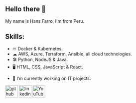 ## Hello there 👋
My name is Hans Farro, I'm from Peru.

## Skills: 
* ♾ Docker & Kubernetes.
* ☁ AWS, Azure, Terraform, Ansible, all cloud technologies.
* 🛠 Python, NodeJS & Java.
* 🖥 HTML, CSS, JavaScript & React.
- 🔭 I’m currently working on IT projects. 

[<img src='https://cdn.jsdelivr.net/npm/simple-icons@3.0.1/icons/github.svg' alt='github' height='40'>](https://github.com/HansFarro)  [<img src='https://cdn.jsdelivr.net/npm/simple-icons@3.0.1/icons/linkedin.svg' alt='linkedin' height='40'>](https://www.linkedin.com/in/hans-farro-castillo-959a52122/)  [<img src='https://cdn.jsdelivr.net/npm/simple-icons@3.0.1/icons/youtube.svg' alt='YouTube' height='40'>](https://www.youtube.com/channel/UCftIUMPYr8YVCmJb3UweoIQ)  
